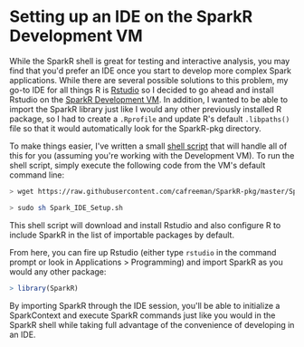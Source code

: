 Setting up an IDE on the SparkR Development VM
===

While the SparkR shell is great for testing and interactive analysis, you may find that you'd prefer an IDE once you start to develop more complex Spark applications.  While there are several possible solutions to this problem, my go-to IDE for all things R is [Rstudio] so I decided to go ahead and install Rstudio on the [SparkR Development VM].  In addition, I wanted to be able to import the SparkR library just like I would any other previously installed R package, so I had to create a `.Rprofile` and update R's default `.libpaths()` file so that it would automatically look for the SparkR-pkg directory.

To make things easier, I've written a small [shell script] that will handle all of this for you (assuming you're working with the Development VM).  To run the shell script, simply execute the following code from the VM's default command line:

```sh
> wget https://raw.githubusercontent.com/cafreeman/SparkR-pkg/master/Spark_IDE_Setup.sh

> sudo sh Spark_IDE_Setup.sh
```

This shell script will download and install Rstudio and also configure R to include SparkR in the list of importable packages by default.

From here, you can fire up Rstudio (either type `rstudio` in the command prompt or look in Applications > Programming) and import SparkR as you would any other package:

```R
> library(SparkR)
```

By importing SparkR through the IDE session, you'll be able to initialize a SparkContext and execute SparkR commands just like you would in the SparkR shell while taking full advantage of the convenience of developing in an IDE.


[Rstudio]: http://www.rstudio.com/

[shell script]: https://raw.githubusercontent.com/cafreeman/SparkR-pkg/master/Spark_IDE_Setup.sh

[SparkR Development VM]: http://adventures.putler.org/blog/2014/12/08/Setting-Up-a-Virtual-Machine-with-SparkR/